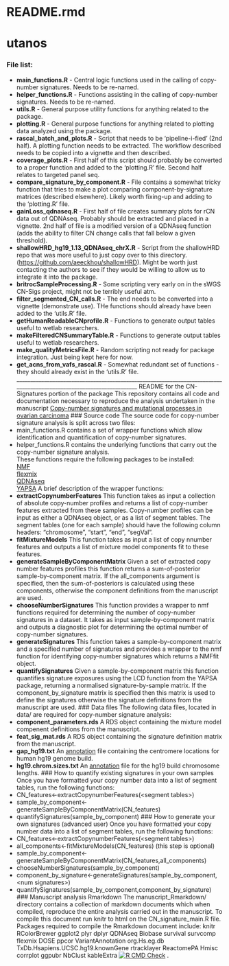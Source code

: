 README.rmd
================

<!-- badges: start -->

# utanos

### File list:

-   **main_functions.R** - Central logic functions used in the calling
    of copy-number signatures. Needs to be re-named.
-   **helper_functions.R** - Functions assisting in the calling of
    copy-number signatures. Needs to be re-named.
-   **utils.R** - General purpose utility functions for anything related
    to the package.
-   **plotting.R** - General purpose functions for anything related to
    plotting data analyzed using the package.
-   **rascal_batch_and_plots.R** - Script that needs to be
    ‘pipeline-i-fied’ (2nd half). A plotting function needs to be
    extracted. The workflow described needs to be copied into a vignette
    and then described.
-   **coverage_plots.R** - First half of this script should probably be
    converted to a proper function and added to the ‘plotting.R’ file.
    Second half relates to targeted panel seq.
-   **compare_signature_by_component.R** - File contains a somewhat
    tricky function that tries to make a plot comparing
    component-by-signature matrices (described elsewhere). Likely worth
    fixing-up and adding to the ‘plotting.R’ file.
-   **gainLoss_qdnaseq.R** - First half of file creates summary plots
    for rCN data out of QDNAseq. Probably should be extracted and placed
    in a vignette. 2nd half of file is a modified version of a QDNAseq
    function (adds the ability to filter CN change calls that fall below
    a given threshold).
-   **shallowHRD_hg19_1.13_QDNAseq_chrX.R** - Script from the shallowHRD
    repo that was more useful to just copy over to this directory.
    (<https://github.com/aeeckhou/shallowHRD>). Might be worth just
    contacting the authors to see if they would be willing to allow us
    to integrate it into the package.
-   **britrocSampleProcessing.R** - Some scripting very early on in the
    sWGS CN-Sigs project, might not be terribly useful atm.
-   **filter_segmented_CN_calls.R** - The end needs to be converted into
    a vignette (demonstrate use). THe functions should already have been
    added to the ‘utils.R’ file.
-   **getHumanReadableCNprofile.R** - Functions to generate output
    tables useful to wetlab researchers.
-   **makeFilteredCNSummaryTable.R** - Functions to generate output
    tables useful to wetlab researchers.
-   **make_qualityMetricsFile.R** - Random scripting not ready for
    package integration. Just being kept here for now.
-   **get_acns_from_vafs_rascal.R** - Somewhat redundant set of
    functions - they should already exist in the ‘utils.R’ file.
    \_\_\_\_\_\_\_\_\_\_\_\_\_\_\_\_\_\_\_\_\_\_\_\_\_\_\_\_\_\_\_\_\_\_\_\_\_\_\_\_\_\_\_\_\_\_\_\_\_\_\_\_\_\_\_\_\_\_\_\_\_\_\_\_\_\_\_\_\_\_\_\_\_\_\_\_\_\_\_\_\_\_\_\_\_\_\_\_\_\_\_\_\_\_\_\_\_\_\_\_\_\_\_\_\_\_\_\_\_\_\_\_\_\_\_\_\_\_\_
    README for the CN-Signatures portion of the package This repository
    contains all code and documentation necessary to reproduce the
    analysis undertaken in the manuscript [Copy-number signatures and
    mutational processes in ovarian
    carcinoma](https://www.biorxiv.org/content/early/2017/09/04/174201)
    \### Source code The source code for copy-number signature analysis
    is split across two files:  
-   main_functions.R contains a set of wrapper functions which allow
    identification and quantification of copy-number signatures.  
-   helper_functions.R contains the underlying functions that carry out
    the copy-number signature analysis.  
    These functions require the following packages to be installed:  
    [NMF](https://cran.r-project.org/web/packages/NMF/index.html)  
    [flexmix](https://cran.r-project.org/web/packages/flexmix/index.html)  
    [QDNAseq](https://bioconductor.org/packages/release/bioc/html/QDNAseq.html)  
    [YAPSA](https://bioconductor.org/packages/devel/bioc/html/YAPSA.html)
    A brief description of the wrapper functions:  
-   **extractCopynumberFeatures** This function takes as input a
    collection of absolute copy-number profiles and returns a list of
    copy-number features extracted from these samples. Copy-number
    profiles can be input as either a QDNAseq object, or as a list of
    segment tables. The segment tables (one for each sample) should have
    the following column headers: “chromosome”, “start”, “end”,
    “segVal”.  
-   **fitMixtureModels** This function takes as input a list of copy
    nnumber features and outputs a list of mixture model components fit
    to these features.  
-   **generateSampleByComponentMatrix** Given a set of extracted copy
    number features profiles this function returns a sum-of-posterior
    sample-by-component matrix. If the all_components argument is
    specified, then the sum-of-posteriors is calculated using these
    components, otherwise the component definitions from the manuscript
    are used.  
-   **chooseNumberSignatures** This function provides a wrapper to nmf
    functions required for determining the number of copy-number
    signatures in a dataset. It takes as input sample-by-component
    matrix and outputs a diagnostic plot for determining the optimal
    number of copy-number signatures.  
-   **generateSignatures** This function takes a sample-by-component
    matrix and a specified number of signatures and provides a wrapper
    to the nmf function for identifying copy-number signatures which
    returns a NMFfit object.  
-   **quantifySignatures** Given a sample-by-component matrix this
    function quantifies signature exposures using the LCD function from
    the YAPSA package, returning a normalised signature-by-sample
    matrix. If the component_by_signature matrix is specified then this
    matrix is used to define the signatures otherwise the signature
    definitions from the manuscript are used. \### Data files The
    following data files, located in data/ are required for copy-number
    signature analysis:  
-   **component_parameters.rds** A RDS object containing the mixture
    model compenent definitions from the manuscript.  
-   **feat_sig_mat.rds** A RDS object containing the signature
    definition matrix from the manuscript.  
-   **gap_hg19.txt** An
    [annotation](http://hgdownload.cse.ucsc.edu/goldenPath/hg19/database/gap.txt.gz)
    file containing the centromere locations for human hg19 genome
    build.  
-   **hg19.chrom.sizes.txt** An
    [annotation](http://hgdownload.cse.ucsc.edu/goldenPath/hg19/bigZips/hg19.chrom.sizes)
    file for the hg19 build chromosome lengths. \### How to quantify
    existing signatures in your own samples Once you have formatted your
    copy number data into a list of segment tables, run the following
    functions:
-   CN_features\<-extractCopynumberFeatures(\<segment tables\>)
-   sample_by_component\<-generateSampleByComponentMatrix(CN_features)
-   quantifySignatures(sample_by_component) \### How to generate your
    own signatures (advanced user) Once you have formatted your copy
    number data into a list of segment tables, run the following
    functions:
-   CN_features\<-extractCopynumberFeatures(\<segment tables\>)
-   all_components\<-fitMixtureModels(CN_features) (this step is
    optional)
-   sample_by_component\<-generateSampleByComponentMatrix(CN_features,all_components)
-   chooseNumberSignatures(sample_by_component)
-   component_by_signature\<-generateSignatures(sample_by_component,\<num
    signatures\>)
-   quantifySignatures(sample_by_component,component_by_signature) \###
    Manuscript analysis Rmarkdown The manuscript_Rmarkdown/ directory
    contains a collection of markdown documents which when compiled,
    reproduce the entire analysis carried out in the manuscript. To
    compile this document run knitr to html on the CN_signature_main.R
    file. Packages required to compile the Rmarkdown document include:
    knitr RColorBrewer ggplot2 plyr dplyr QDNAseq Biobase survival
    survcomp flexmix DOSE ppcor VariantAnnotation org.Hs.eg.db
    TxDb.Hsapiens.UCSC.hg19.knownGene rtracklayer ReactomePA Hmisc
    corrplot ggpubr NbClust kableExtra [![R CMD
    Check](https://github.com/ntmv/utanos/actions/workflows/R-CMD-check.yaml/badge.svg)](https://github.com/ntmv/utanos/actions/workflows/R-CMD-check.yaml)
    <!-- badges: end -->.
